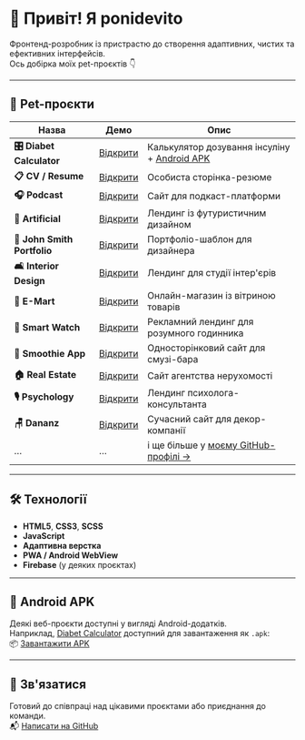 # 👋 Привіт! Я **ponidevito**

Фронтенд-розробник із пристрастю до створення адаптивних, чистих та ефективних інтерфейсів.  
Ось добірка моїх pet-проєктів 👇

---

## 🚀 Pet-проєкти

| Назва | Демо | Опис |
|------|------|------|
| **🎛 Diabet Calculator** | [Відкрити](https://ponidevito.github.io/diabet-calculator/) | Калькулятор дозування інсуліну + [Android APK](https://github.com/ponidevito/diabet-calculator/raw/main/dia-calculator.apk) |
| **📋 CV / Resume** | [Відкрити](https://ponidevito.github.io/cv/) | Особиста сторінка-резюме |
| **🎧 Podcast** | [Відкрити](https://ponidevito.github.io/podcast/) | Cайт для подкаст-платформи |
| **🎨 Artificial** | [Відкрити](https://ponidevito.github.io/artificial/) | Лендинг із футуристичним дизайном |
| **💼 John Smith Portfolio** | [Відкрити](https://ponidevito.github.io/john-smith-portfolio/) | Портфоліо-шаблон для дизайнера |
| **🛋️ Interior Design** | [Відкрити](https://ponidevito.github.io/interior-design/) | Лендинг для студії інтер'єрів |
| **🛒 E-Mart** | [Відкрити](https://ponidevito.github.io/e-mart/) | Онлайн-магазин із вітриною товарів |
| **📱 Smart Watch** | [Відкрити](https://ponidevito.github.io/smartWatch/) | Рекламний лендинг для розумного годинника |
| **🍓 Smoothie App** | [Відкрити](https://ponidevito.github.io/smoothie/) | Односторінковий сайт для смузі-бара |
| **🏠 Real Estate** | [Відкрити](https://ponidevito.github.io/realEstate/) | Сайт агентства нерухомості |
| **🎙 Psychology** | [Відкрити](https://ponidevito.github.io/psychology/) | Лендинг психолога-консультанта |
| **🪑 Dananz** | [Відкрити](https://ponidevito.github.io/dananz/) | Сучасний сайт для декор-компанії |
| … | … | і ще більше у [моєму GitHub-профілі →](https://github.com/ponidevito?tab=repositories) |

---

## 🛠 Технології

- **HTML5**, **CSS3**, **SCSS**
- **JavaScript**
- **Адаптивна верстка**
- **PWA / Android WebView**
- **Firebase** (у деяких проєктах)

---

## 📲 Android APK

Деякі веб-проєкти доступні у вигляді Android-додатків.  
Наприклад, [Diabet Calculator](https://ponidevito.github.io/diabet-calculator/) доступний для завантаження як `.apk`:  
📦 [Завантажити APK](https://github.com/ponidevito/diabet-calculator/raw/main/dia-calculator.apk)

---

## 📩 Зв'язатися

Готовий до співпраці над цікавими проєктами або приєднання до команди.  
📬 [Написати на GitHub](https://github.com/ponidevito)
